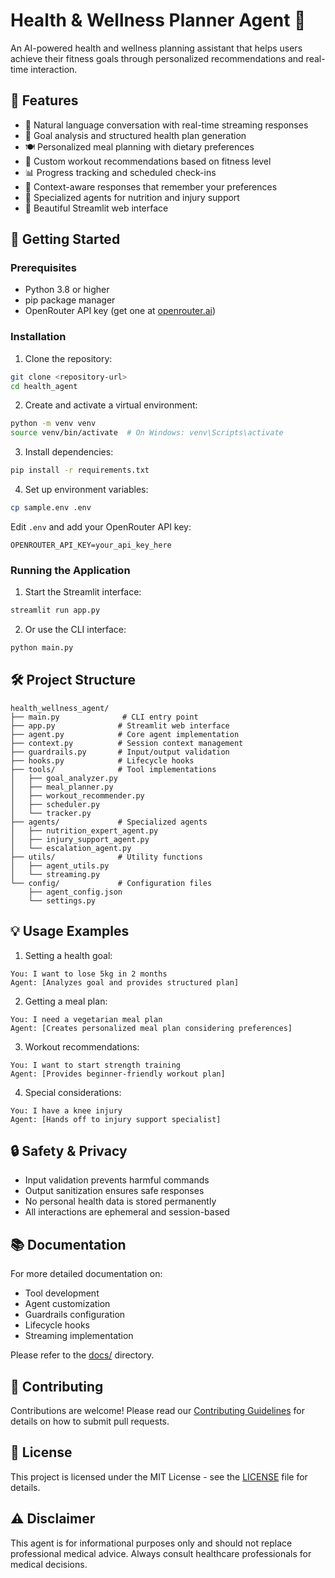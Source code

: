 # Health & Wellness Planner Agent 🏥

An AI-powered health and wellness planning assistant that helps users achieve their fitness goals through personalized recommendations and real-time interaction.

## 🌟 Features

- 💬 Natural language conversation with real-time streaming responses
- 🎯 Goal analysis and structured health plan generation
- 🍽️ Personalized meal planning with dietary preferences
- 💪 Custom workout recommendations based on fitness level
- 📊 Progress tracking and scheduled check-ins
- 🔄 Context-aware responses that remember your preferences
- 🏥 Specialized agents for nutrition and injury support
- 📱 Beautiful Streamlit web interface

## 🚀 Getting Started

### Prerequisites

- Python 3.8 or higher
- pip package manager
- OpenRouter API key (get one at [openrouter.ai](https://openrouter.ai))

### Installation

1. Clone the repository:
```bash
git clone <repository-url>
cd health_agent
```

2. Create and activate a virtual environment:
```bash
python -m venv venv
source venv/bin/activate  # On Windows: venv\Scripts\activate
```

3. Install dependencies:
```bash
pip install -r requirements.txt
```

4. Set up environment variables:
```bash
cp sample.env .env
```
Edit `.env` and add your OpenRouter API key:
```
OPENROUTER_API_KEY=your_api_key_here
```

### Running the Application

1. Start the Streamlit interface:
```bash
streamlit run app.py
```

2. Or use the CLI interface:
```bash
python main.py
```

## 🛠️ Project Structure

```
health_wellness_agent/
├── main.py              # CLI entry point
├── app.py              # Streamlit web interface
├── agent.py            # Core agent implementation
├── context.py          # Session context management
├── guardrails.py       # Input/output validation
├── hooks.py            # Lifecycle hooks
├── tools/              # Tool implementations
│   ├── goal_analyzer.py
│   ├── meal_planner.py
│   ├── workout_recommender.py
│   ├── scheduler.py
│   └── tracker.py
├── agents/             # Specialized agents
│   ├── nutrition_expert_agent.py
│   ├── injury_support_agent.py
│   └── escalation_agent.py
├── utils/              # Utility functions
│   ├── agent_utils.py
│   └── streaming.py
└── config/             # Configuration files
    ├── agent_config.json
    └── settings.py
```

## 💡 Usage Examples

1. Setting a health goal:
```
You: I want to lose 5kg in 2 months
Agent: [Analyzes goal and provides structured plan]
```

2. Getting a meal plan:
```
You: I need a vegetarian meal plan
Agent: [Creates personalized meal plan considering preferences]
```

3. Workout recommendations:
```
You: I want to start strength training
Agent: [Provides beginner-friendly workout plan]
```

4. Special considerations:
```
You: I have a knee injury
Agent: [Hands off to injury support specialist]
```

## 🔒 Safety & Privacy

- Input validation prevents harmful commands
- Output sanitization ensures safe responses
- No personal health data is stored permanently
- All interactions are ephemeral and session-based

## 📚 Documentation

For more detailed documentation on:
- Tool development
- Agent customization
- Guardrails configuration
- Lifecycle hooks
- Streaming implementation

Please refer to the [docs/](docs/) directory.

## 🤝 Contributing

Contributions are welcome! Please read our [Contributing Guidelines](CONTRIBUTING.md) for details on how to submit pull requests.

## 📄 License

This project is licensed under the MIT License - see the [LICENSE](LICENSE) file for details.

## ⚠️ Disclaimer

This agent is for informational purposes only and should not replace professional medical advice. Always consult healthcare professionals for medical decisions.

